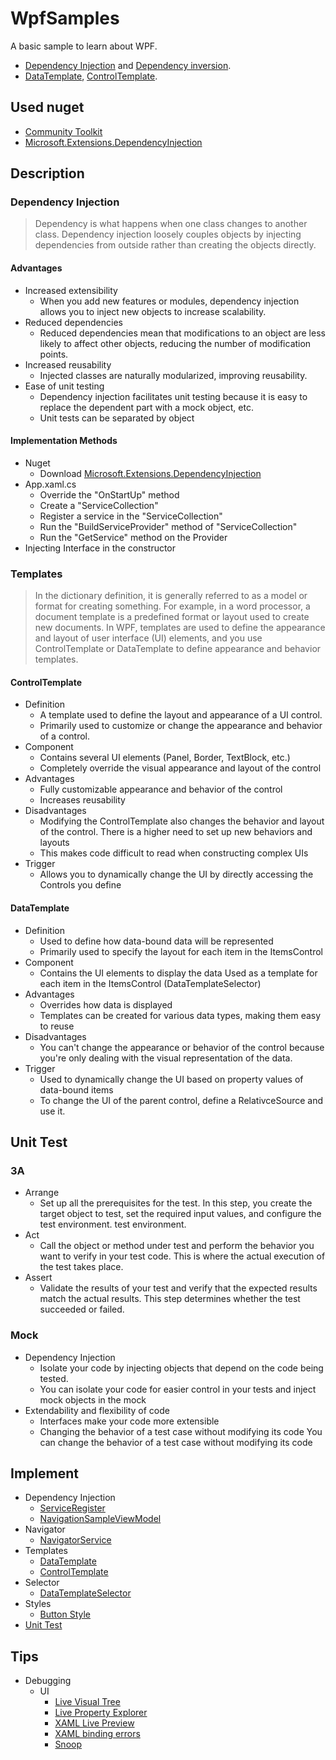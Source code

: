# WpfSamples
A basic sample to learn about WPF.
- [Dependency Injection](<https://learn.microsoft.com/ko-kr/dotnet/core/extensions/dependency-injection>) and [Dependency inversion](<https://learn.microsoft.com/ko-kr/dotnet/architecture/modern-web-apps-azure/architectural-principles#dependency-inversion>).
- [DataTemplate](<https://learn.microsoft.com/ko-kr/dotnet/api/system.windows.datatemplate?view=windowsdesktop-8.0>), [ControlTemplate](<https://learn.microsoft.com/ko-kr/dotnet/api/system.windows.controls.controltemplate?view=windowsdesktop-8.0>).

## Used nuget
- [Community Toolkit](<https://github.com/CommunityToolkit>)
- [Microsoft.Extensions.DependencyInjection](<https://www.nuget.org/packages/Microsoft.Extensions.DependencyInjection>)

## Description
### Dependency Injection
> Dependency is what happens when one class changes to another class.
> Dependency injection loosely couples objects by injecting dependencies from outside rather than creating the objects directly.
#### Advantages
  - Increased extensibility
    - When you add new features or modules, dependency injection allows you to inject new objects to increase scalability.
  - Reduced dependencies
    - Reduced dependencies mean that modifications to an object are less likely to affect other objects, reducing the number of modification points.
  - Increased reusability
    - Injected classes are naturally modularized, improving reusability.
  - Ease of unit testing
    - Dependency injection facilitates unit testing because it is easy to replace the dependent part with a mock object, etc.
    - Unit tests can be separated by object
#### Implementation Methods
  - Nuget
    - Download [Microsoft.Extensions.DependencyInjection](<https://www.nuget.org/packages/Microsoft.Extensions.DependencyInjection>)
  - App.xaml.cs
     - Override the "OnStartUp" method
     - Create a "ServiceCollection"
     - Register a service in the "ServiceCollection"
     - Run the "BuildServiceProvider" method of "ServiceCollection"
     - Run the "GetService<T>" method on the Provider
  - Injecting Interface in the constructor
### Templates
> In the dictionary definition, it is generally referred to as a model or format for creating something. For example, in a word processor, a document template is a predefined format or layout used to create new documents.
> In WPF, templates are used to define the appearance and layout of user interface (UI) elements, and you use ControlTemplate or DataTemplate to define appearance and behavior templates.
#### ControlTemplate
- Definition
  - A template used to define the layout and appearance of a UI control.
  - Primarily used to customize or change the appearance and behavior of a control.
- Component
  - Contains several UI elements (Panel, Border, TextBlock, etc.)
  - Completely override the visual appearance and layout of the control
- Advantages
  - Fully customizable appearance and behavior of the control
  - Increases reusability
- Disadvantages
  - Modifying the ControlTemplate also changes the behavior and layout of the control. There is a higher need to set up new behaviors and layouts
  - This makes code difficult to read when constructing complex UIs
- Trigger
  - Allows you to dynamically change the UI by directly accessing the Controls you define

#### DataTemplate
- Definition
  - Used to define how data-bound data will be represented
  - Primarily used to specify the layout for each item in the ItemsControl
- Component
  - Contains the UI elements to display the data Used as a template for each item in the ItemsControl (DataTemplateSelector)
- Advantages
  - Overrides how data is displayed
  - Templates can be created for various data types, making them easy to reuse
- Disadvantages
  - You can't change the appearance or behavior of the control because you're only dealing with the visual representation of the data.
- Trigger
  - Used to dynamically change the UI based on property values of data-bound items
  - To change the UI of the parent control, define a RelativceSource and use it.
   
## Unit Test
### 3A
- Arrange
  - Set up all the prerequisites for the test. In this step, you create the target object to test, set the required input values, and configure the test environment.
test environment.
- Act
  - Call the object or method under test and perform the behavior you want to verify in your test code. This is where the actual execution of the test takes place.
- Assert
  - Validate the results of your test and verify that the expected results match the actual results. This step determines whether the test succeeded or failed. 
### Mock
- Dependency Injection
  - Isolate your code by injecting objects that depend on the code being tested.
  - You can isolate your code for easier control in your tests and inject mock objects in the mock
- Extendability and flexibility of code
  - Interfaces make your code more extensible
  - Changing the behavior of a test case without modifying its code You can change the behavior of a test case without modifying its code

## Implement
  - Dependency Injection
    - [ServiceRegister](<https://github.com/foryouself83/WpfSamples/blob/master/CoreSamples/Services/Impl/ServiceRegister.cs>)
    - [NavigationSampleViewModel](<https://github.com/foryouself83/WpfSamples/blob/master/TemplateSamples/ViewModels/NavigationSampleViewModel.cs>)
  - Navigator
    - [NavigatorService](<https://github.com/foryouself83/WpfSamples/blob/master/CoreSamples/Services/Impl/NavigatorService.cs>)
  - Templates
    - [DataTemplate](<https://github.com/foryouself83/WpfSamples/blob/master/TemplateSamples/Views/TemplateView.xaml#L118>)
    - [ControlTemplate](<https://github.com/foryouself83/WpfSamples/blob/master/TemplateSamples/Views/TemplateView.xaml#L71>)
  - Selector
    - [DataTemplateSelector](<https://github.com/foryouself83/WpfSamples/blob/master/TemplateSamples/Presentations/Selectors/ListViewItemTemplateSelector.cs>)
  - Styles
    - [Button Style](<https://github.com/foryouself83/WpfSamples/blob/master/TemplateSamples/Views/TemplateView.xaml#L11>)    
  - [Unit Test](<https://github.com/foryouself83/WpfSamples/tree/master/CoreSamplesTests>)
## Tips
  - Debugging
    - UI
      - [Live Visual Tree](<https://learn.microsoft.com/en-us/visualstudio/xaml-tools/inspect-xaml-properties-while-debugging?view=vs-2022#look-at-elements-in-the-live-visual-tree>)
      - [Live Property Explorer](<https://learn.microsoft.com/en-us/visualstudio/xaml-tools/inspect-xaml-properties-while-debugging?view=vs-2022#inspect-xaml-properties>)
      - [XAML Live Preview](<https://learn.microsoft.com/en-us/visualstudio/xaml-tools/xaml-live-preview?view=vs-2022>)
      - [XAML binding errors](<https://learn.microsoft.com/en-us/visualstudio/xaml-tools/xaml-data-binding-diagnostics?view=vs-2022>)
      - [Snoop](<https://github.com/snoopwpf/snoopwpf>)
    
